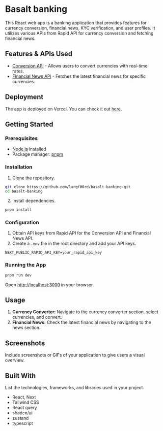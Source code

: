 # Basalt banking

This React web app is a banking application that provides features for currency conversion, financial news, KYC verification, and user profiles. It utilizes various APIs from Rapid API for currency conversion and fetching financial news.

## Features & APIs Used

-  [Conversion API](https://rapidapi.com/principalapis/api/currency-conversion-and-exchange-rates) - Allows users to convert currencies with real-time rates.
-  [Financial News API](https://rapidapi.com/xiangyuahu/api/real-time-financial-news-and-sentiments) - Fetches the latest financial news for specific currencies.

## Deployment

The app is deployed on Vercel. You can check it out [here](basalt-banking).

## Getting Started

### Prerequisites

-  [Node.js](https://nodejs.org/) installed
-  Package manager: [pnpm](https://pnpm.io/installation)

### Installation

1. Clone the repository.

```bash
git clone https://github.com/langf00rd/basalt-banking.git
cd basalt-banking
```

2. Install dependencies.

```bash
pnpm install
```

### Configuration

1. Obtain API keys from Rapid API for the Conversion API and Financial News API.
2. Create a `.env` file in the root directory and add your API keys.

```
NEXT_PUBLIC_RAPID_API_KEY=your_rapid_api_key
```

### Running the App

```bash
pnpm run dev
```

Open [http://localhost:3000](http://localhost:3000/) in your browser.

## Usage

1. **Currency Converter:** Navigate to the currency converter section, select currencies, and convert.
2. **Financial News:** Check the latest financial news by navigating to the news section.

## Screenshots

Include screenshots or GIFs of your application to give users a visual overview.

## Built With

List the technologies, frameworks, and libraries used in your project.

-  React, Next
-  Tailwind CSS
-  React query
-  shadcn/ui
-  zustand
-  typescript

